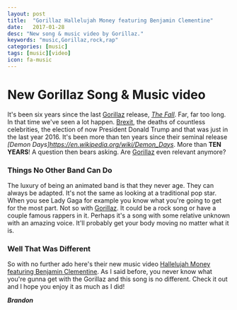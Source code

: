 ```yaml
---
layout: post
title:  "Gorillaz Hallelujah Money featuring Benjamin Clementine"
date:   2017-01-28
desc: "New song & music video by Gorillaz."
keywords: "music,Gorillaz,rock,rap"
categories: [music]
tags: [music][video]
icon: fa-music
---
```


# New Gorillaz Song & Music video


It's been six years since the last [Gorillaz](http://gorillaz.com/) release, *[The Fall](http://thefall.gorillaz.com/)*. Far, far too long. In that time we've seen a lot happen. [Brexit](https://en.wikipedia.org/wiki/Brexit), the deaths of countless celebrities, the election of now President Donald Trump and that was just in the last year 2016. It's been more than ten years since their seminal release *[Demon Days]https://en.wikipedia.org/wiki/Demon_Days*. More than **TEN YEARS**! A question then bears asking. Are [Gorillaz](http://gorillaz.com/) even relevant anymore?

### Things No Other Band Can Do


The luxury of being an animated band is that they never age. They can always be adapted. It's not the same as looking at a traditional pop star. When you see Lady Gaga for example you know what you're going to get for the most part. Not so with [Gorillaz](http://gorillaz.com/). It could be a rock song or have a couple famous rappers in it. Perhaps it's a song with some relative unknown with an amazing voice. It'll probably get your body moving no matter what it is.


### Well That Was Different


So with no further ado here's their new music video [Hallelujah Money featuring Benjamin Clementine](https://youtu.be/CDUrpPvU1_4). As I said before, you never know what you're gunna get with the Gorillaz and this song is no different. Check it out and I hope you enjoy it as much as I did!

**_Brandon_**
